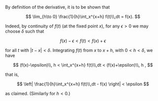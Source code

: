By definition of the derivative, it is to be shown that 

$$
\lim_{h\to 0} \frac{1}{h}\int_x^{x+h} f(t)\\,dt = f(x).
$$

Indeed, by continuity of $f(t)$ (at the fixed point $x$), for 
any $\epsilon>0$ we may choose $\delta$ such that

$$
f(x) - \epsilon < f(t) < f(x) + \epsilon
$$

for all $t$ with $|t-x|<\delta$. Integrating $f(t)$ from $x$ to $x+h$, 
with $0 < h < \delta$, we have

$$
(f(x)-\epsilon)\\, h < \int_x^{x+h} f(t)\\,dt < (f(x)+\epsilon)\\, h ,
$$

that is,

$$
\left| \frac{1}{h}\int_x^{x+h} f(t)\\,dt - f(x) \right| < \epsilon
$$

as claimed. (Similarly for $h < 0$.)
